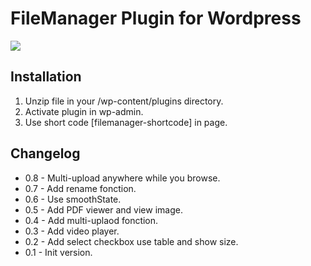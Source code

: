 # FileManager Plugin for Wordpress</br>

<img src="https://i.ibb.co/cTCqZ37/filemanager.png" />

## Installation

1. Unzip file in your /wp-content/plugins directory.
2. Activate plugin in wp-admin.
3. Use short code [filemanager-shortcode] in page.

## Changelog

- 0.8 - Multi-upload anywhere while you browse.
- 0.7 - Add rename fonction.
- 0.6 - Use smoothState.
- 0.5 - Add PDF viewer and view image.
- 0.4 - Add multi-uplaod fonction.
- 0.3 - Add video player.
- 0.2 - Add select checkbox use table and show size.
- 0.1 - Init version.
